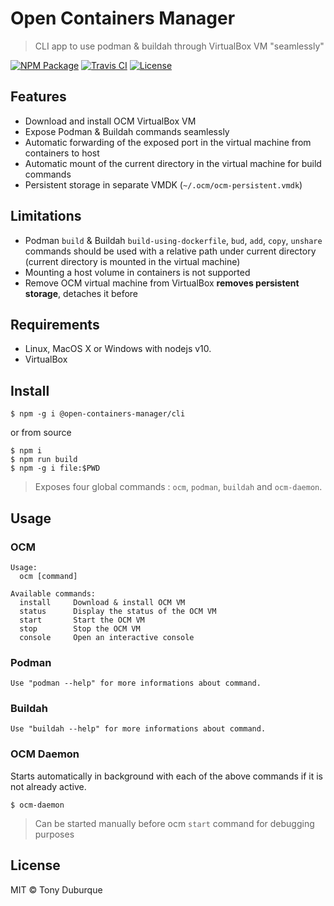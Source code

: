 # Open Containers Manager
> CLI app to use podman & buildah through VirtualBox VM "seamlessly"

[![NPM Package](https://img.shields.io/npm/v/@open-containers-manager/cli)](https://www.npmjs.com/package/@open-containers-manager/cli)
[![Travis CI](https://img.shields.io/travis/open-containers-manager/cli)](https://travis-ci.org/open-containers-manager/cli)
[![License](https://img.shields.io/github/license/open-containers-manager/cli)](https://github.com/open-containers-manager/cli/blob/master/LICENSE)

## Features
- Download and install OCM VirtualBox VM
- Expose Podman & Buildah commands seamlessly
- Automatic forwarding of the exposed port in the virtual machine from containers to host
- Automatic mount of the current directory in the virtual machine for build commands
- Persistent storage in separate VMDK (`~/.ocm/ocm-persistent.vmdk`)

## Limitations
- Podman `build` & Buildah `build-using-dockerfile`, `bud`, `add`, `copy`, `unshare` commands should be used with a relative path under current directory (current directory is mounted in the virtual machine)
- Mounting a host volume in containers is not supported
- Remove OCM virtual machine from VirtualBox __removes persistent storage__, detaches it before

## Requirements

* Linux, MacOS X or Windows with nodejs v10.
* VirtualBox

## Install

```
$ npm -g i @open-containers-manager/cli
```

or from source

```
$ npm i
$ npm run build
$ npm -g i file:$PWD
```


> Exposes four global commands : `ocm`, `podman`, `buildah` and `ocm-daemon`.

## Usage
### OCM
```
Usage:
  ocm [command]

Available commands:
  install     Download & install OCM VM
  status      Display the status of the OCM VM
  start       Start the OCM VM
  stop        Stop the OCM VM
  console     Open an interactive console
```

### Podman
```
Use "podman --help" for more informations about command.
```

### Buildah
```
Use "buildah --help" for more informations about command.
```

### OCM Daemon
Starts automatically in background with each of the above commands if it is not already active.

```
$ ocm-daemon
```

> Can be started manually before ocm `start` command for debugging purposes

## License

MIT © Tony Duburque

